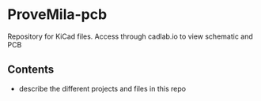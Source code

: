 # ProveMila-pcb
Repository for KiCad files. Access through cadlab.io to view schematic and PCB

## Contents
* describe the different projects and files in this repo

